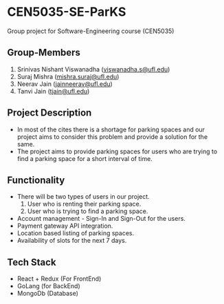 # CEN5035-SE-ParKS

Group project for Software-Engineering course (CEN5035)

## Group-Members

1. Srinivas Nishant Viswanadha (viswanadha.s@ufl.edu)
2. Suraj Mishra (mishra.suraj@ufl.edu)
3. Neerav Jain (jainneerav@ufl.edu)
4. Tanvi Jain (tjain@ufl.edu)

## Project Description

- In most of the cites there is a shortage for parking spaces and our project aims to consider this problem and provide a solution for the same.
- The project aims to provide parking spaces for users who are trying to find a parking space for a short interval of time.

## Functionality

- There will be two types of users in our project.
    1. User who is renting their parking space.
    2. User who is trying to find a parking space.
- Account management - Sign-In and Sign-Out for the users.
- Payment gateway API integration.
- Location based listing of parking spaces.
- Availability of slots for the next 7 days.

## Tech Stack

- React + Redux (For FrontEnd)
- GoLang (for BackEnd)
- MongoDb (Database)
